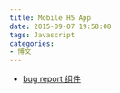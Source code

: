 ```yaml
---
title: Mobile H5 App
date: 2015-09-07 19:58:08
tags: Javascript
categories:
- 博文
---
```

* [bug report 组件](https://docs.getsentry.com/hosted/clients/javascript/) 